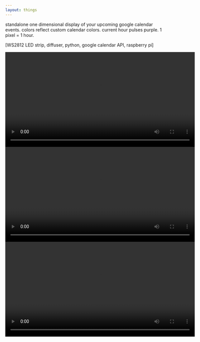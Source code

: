 ```yaml
---
layout: things
---
```


standalone one dimensional display of your upcoming google calendar events.  colors reflect custom calendar colors.  current hour pulses purple.  1 pixel = 1 hour.

[WS2812 LED strip, diffuser, python, google calendar API, raspberry pi]

<video autoplay="autoplay" width="600">
  <source src="http://i.imgur.com/WxN12WP.mp4" type="video/mp4"></source>
  Your browser does not support HTML5 video.
</video>

 

<video autoplay="autoplay" width="600">
  <source src="http://i.imgur.com/AauSUlD.mp4" type="video/mp4"></source>
  Your browser does not support HTML5 video.
</video>

 

<video autoplay="autoplay" width="600">
  <source src="http://i.imgur.com/o5RU5r2.mp4" type="video/mp4"></source>
  Your browser does not support HTML5 video.
</video>